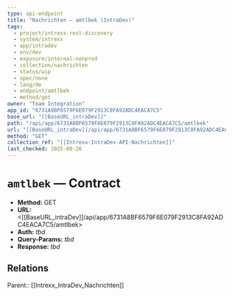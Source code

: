```yaml
---
type: api-endpoint
title: "Nachrichten — amtlbek (IntraDev)"
tags:
  - project/intrexx-rest-discovery
  - system/intrexx
  - app/intradev
  - env/dev
  - exposure/internal-nonprod
  - collection/nachrichten
  - status/wip
  - spec/none
  - lang/de
  - endpoint/amtlbek
  - method/get
owner: "Team Integration"
app_id: "6731A8BF6579F6E079F2913C8FA92ADC4EACA7C5"
base_url: "[[BaseURL_intraDev]]"
path: "/api/app/6731A8BF6579F6E079F2913C8FA92ADC4EACA7C5/amtlbek"
url: "[[BaseURL_intraDev]]/api/app/6731A8BF6579F6E079F2913C8FA92ADC4EACA7C5/amtlbek"
method: "GET"
collection_ref: "[[Intrexx-IntraDev-API-Nachrichten]]"
last_checked: 2025-08-26
---
```


# `amtlbek` — Contract
- **Method:** GET
- **URL:** <[[BaseURL_intraDev]]/api/app/6731A8BF6579F6E079F2913C8FA92ADC4EACA7C5/amtlbek>
- **Auth:** _tbd_
- **Query-Params:** _tbd_
- **Response:** _tbd_

## Relations
Parent:: [[Intrexx_IntraDev_Nachrichten]]
